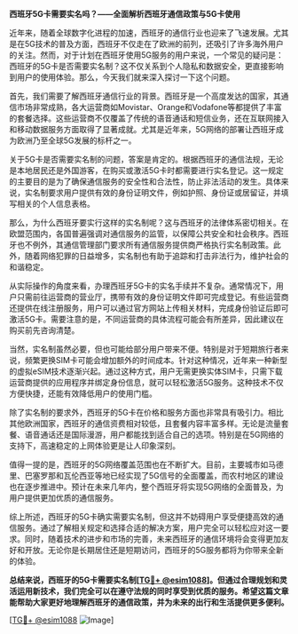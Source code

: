 **西班牙5G卡需要实名吗？——全面解析西班牙通信政策与5G卡使用**

近年来，随着全球数字化进程的加速，西班牙的通信行业也迎来了飞速发展。尤其是在5G技术的普及方面，西班牙不仅走在了欧洲的前列，还吸引了许多海外用户的关注。然而，对于计划在西班牙使用5G服务的用户来说，一个常见的疑问是：西班牙的5G卡是否需要实名制？这不仅关系到个人隐私和数据安全，更直接影响到用户的使用体验。那么，今天我们就来深入探讨一下这个问题。

首先，我们需要了解西班牙通信行业的背景。西班牙是一个高度发达的国家，其通信市场非常成熟，各大运营商如Movistar、Orange和Vodafone等都提供了丰富的套餐选择。这些运营商不仅覆盖了传统的语音通话和短信业务，还在互联网接入和移动数据服务方面取得了显著成就。尤其是近年来，5G网络的部署让西班牙成为欧洲乃至全球5G发展的标杆之一。

关于5G卡是否需要实名制的问题，答案是肯定的。根据西班牙的通信法规，无论是本地居民还是外国游客，在购买或激活5G卡时都需要进行实名登记。这一规定的主要目的是为了确保通信服务的安全性和合法性，防止非法活动的发生。具体来说，实名制要求用户提供有效的身份证明文件，例如护照、身份证或居留证，并填写相关的个人信息表格。

那么，为什么西班牙要实行这样的实名制呢？这与西班牙的法律体系密切相关。在欧盟范围内，各国普遍强调对通信服务的监管，以保障公共安全和社会秩序。西班牙也不例外，其通信管理部门要求所有通信服务提供商严格执行实名制政策。此外，随着网络犯罪的日益增多，实名制也有助于追踪和打击非法行为，维护社会的和谐稳定。

从实际操作的角度来看，办理西班牙5G卡的实名手续并不复杂。通常情况下，用户只需前往运营商的营业厅，携带有效的身份证明文件即可完成登记。有些运营商还提供在线注册服务，用户可以通过官方网站上传相关材料，完成身份验证后即可激活5G卡。需要注意的是，不同运营商的具体流程可能会有所差异，因此建议在购买前先咨询清楚。

当然，实名制虽然必要，但也可能给部分用户带来不便。特别是对于短期旅行者来说，频繁更换SIM卡可能会增加额外的时间成本。针对这种情况，近年来一种新型的虚拟eSIM技术逐渐兴起。通过这种方式，用户无需更换实体SIM卡，只需下载运营商提供的应用程序并绑定身份信息，就可以轻松激活5G服务。这种技术不仅方便快捷，还能有效降低用户的使用门槛。

除了实名制的要求外，西班牙的5G卡在价格和服务方面也非常具有吸引力。相比其他欧洲国家，西班牙的通信资费相对较低，且套餐内容丰富多样。无论是流量套餐、语音通话还是国际漫游，用户都能找到适合自己的选项。特别是在5G网络的支持下，高速稳定的上网体验更是让人印象深刻。

值得一提的是，西班牙的5G网络覆盖范围也在不断扩大。目前，主要城市如马德里、巴塞罗那和瓦伦西亚等地已经实现了5G信号的全面覆盖，而农村地区的建设也在逐步推进中。预计在未来几年内，整个西班牙将实现5G网络的全面普及，为用户提供更加优质的通信服务。

综上所述，西班牙的5G卡确实需要实名制，但这并不妨碍用户享受便捷高效的通信服务。通过了解相关规定和选择合适的解决方案，用户完全可以轻松应对这一要求。同时，随着技术的进步和市场的完善，未来西班牙的通信环境将会变得更加友好和开放。无论你是长期居住还是短期访问，西班牙的5G服务都将为你带来全新的体验。

**总结来说，西班牙的5G卡需要实名制[[TG💪+ @esim1088](https://t.me/s/esim1088)]。但通过合理规划和灵活运用新技术，我们完全可以在遵守法规的同时享受到优质的服务。希望这篇文章能帮助大家更好地理解西班牙的通信政策，并为未来的出行和生活提供更多便利。**

[[TG💪+ @esim1088](https://t.me/s/esim1088) ![Image](https://i.postimg.cc/4NQfJmqS/Snipaste-2025-05-13-00-14-12.png)]